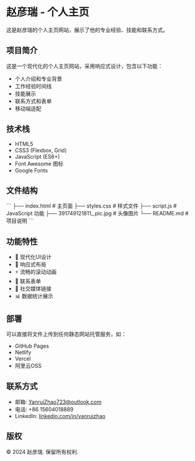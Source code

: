 # 赵彦瑞 - 个人主页

这是赵彦瑞的个人主页网站，展示了他的专业经验、技能和联系方式。

## 项目简介

这是一个现代化的个人主页网站，采用响应式设计，包含以下功能：

- 个人介绍和专业背景
- 工作经验时间线
- 技能展示
- 联系方式和表单
- 移动端适配

## 技术栈

- HTML5
- CSS3 (Flexbox, Grid)
- JavaScript (ES6+)
- Font Awesome 图标
- Google Fonts

## 文件结构

\`\`\`
├── index.html          # 主页面
├── styles.css          # 样式文件
├── script.js           # JavaScript 功能
├── 391749121811_.pic.jpg # 头像图片
└── README.md           # 项目说明
\`\`\`

## 功能特性

- 🎨 现代化UI设计
- 📱 响应式布局
- ⚡ 流畅的滚动动画
- 📧 联系表单
- 🔗 社交媒体链接
- 📊 数据统计展示

## 部署

可以直接将文件上传到任何静态网站托管服务，如：
- GitHub Pages
- Netlify
- Vercel
- 阿里云OSS

## 联系方式

- 邮箱: YanruiZhao723@outlook.com
- 电话: +86 15604018889
- LinkedIn: [linkedin.com/in/yanruizhao](https://www.linkedin.com/in/yanruizhao)

## 版权

© 2024 赵彦瑞. 保留所有权利.